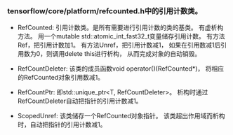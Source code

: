 ### tensorflow/core/platform/refcounted.h中的引用计数类。

- RefCounted: 引用计数类。是所有需要进行引用计数的类的基类。
有虚析构方法。
用一个mutable std::atomic\_int\_fast32\_t变量储存引用计数。
有方法Ref，把引用计数加1。
有方法Unref，把引用计数减1，
如果在引用数减1后引用数为0，则调用delete this进行析构，
从而完成对象的自动销毁。

- RefCountDeleter: 该类的成员函数void operator()(RefCounted\*)，
将相应的RefCounted对象引用数减1。

- RefCountPtr: 即std::unique\_ptr\<T, RefCountDeleter\>。
析构时通过RefCountDeleter自动把指针的引用计数减1。

- ScopedUnref: 该类储存一个RefCounted对象指针。
该类超出作用域而析构时，自动把指针的引用计数减1。
